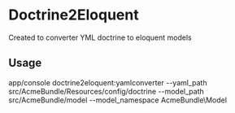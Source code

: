 # Doctrine2Eloquent

Created to converter YML doctrine to eloquent models

## Usage

app/console doctrine2eloquent:yamlconverter --yaml_path src/AcmeBundle/Resources/config/doctrine --model_path src/AcmeBundle/model --model_namespace AcmeBundle\\Model